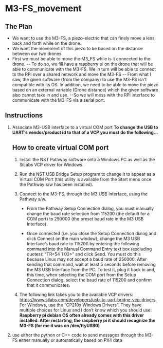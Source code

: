 # M3-FS_movement

## The Plan
 - We want to use the M3-FS, a piezo-electric that can finely move a lens back and forth while on the drone.
 - We want the movement of this piezo to be based on the distance between our two drones
 - First we must be able to move the M3_FS while is it connected to the drone.
  -- To do so, we fill have a raspberry pi on the drone that will be able to communicate with the M3-FS. We in turn will be able to connect to the RPi over a shared network and move the M3-FS
  -- From what I saw, the given software (from the company) to use the M3-FS isn't compatible with its OS. In addition, we need to be able to move the piezo based on an external variable (Drone distance) which the given software also cannot take in and use.
  --So we will mess with the RPi interface to communicate with the M3-FS via a serial port.

## Instructions
1. Associate M3-USB interface to a virtual COM port
   __To change the USB to UART’s vendor/product id to that of a VCP you must do the following…__
   ## How to create virtual COM port
    1. Install the NST Pathway software onto a Windows PC as well as the SiLabs VCP driver for Windows.

    2. Run the NST USB Bridge Setup program to change it to appear as a Virtual COM Port (this utility is available from the Start menu once the Pathway s/w has been installed).
    3.  Connect to the M3-FS, through the M3 USB Interface, using the Pathway s/w.

        * From the Pathway Setup Connection dialog, you must manually change the baud rate selection from 115200 (the default for a COM port) to 250000 (the preset baud rate in the M3 USB Interface).

        * Once connected (i.e. you close the Setup Connection dialog and click Connect on the main window), change the M3 USB Interface’s baud rate to 115200 by entering the following command into the Manual Command Entry text box (excluding quotes): “TR<54 1 03>” and click Send.  You must do this because Linux may not accept a baud rate of 250000.   After sending that command, wait at least 5 seconds before removing the M3 USB Interface from the PC.   To test it, plug it back in and, this time, when selecting the COM port from the Setup Connection dialog, select the baud rate of 115200 and confirm that it communicates.

   4. The following link takes you to the available VCP drivers: https://www.silabs.com/developers/usb-to-uart-bridge-vcp-drivers.  For Windows, use the “CP210x Windows Drivers”.  They have multiple choices for Linux and I don’t know which you should use. __Raspberry pi debian OS often already comes with this driver installed. After restarting, the raspberry pi it should recognize the M3-FS (for me it was on /dev/ttyUSB0)__
2. use either the python or C++ code to send messages through the M3-FS either manually or automatically based on PX4 data

